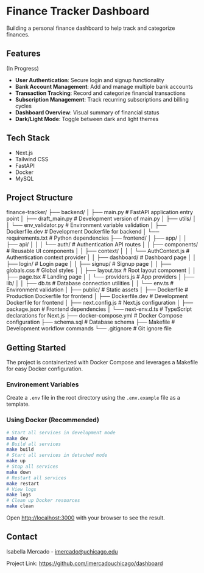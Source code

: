 # Finance Tracker Dashboard

Building a personal finance dashboard to help track and categorize finances.

## Features
(In Progress)
- **User Authentication**: Secure login and signup functionality
- **Bank Account Management**: Add and manage multiple bank accounts
- **Transaction Tracking**: Record and categorize financial transactions
- **Subscription Management**: Track recurring subscriptions and billing cycles
- **Dashboard Overview**: Visual summary of financial status
- **Dark/Light Mode**: Toggle between dark and light themes

## Tech Stack
- Next.js
- Tailwind CSS
- FastAPI
- Docker
- MySQL

## Project Structure


finance-tracker/
├── backend/
│ ├── main.py # FastAPI application entry point
│ ├── draft_main.py # Development version of main.py
│ ├── utils/
│ │ └── env_validator.py # Environment variable validation
│ ├── Dockerfile.dev # Development Dockerfile for backend
│ └── requirements.txt # Python dependencies
├── frontend/
│ ├── app/
│ │ ├── api/
│ │ │ └── auth/ # Authentication API routes
│ │ ├── components/ # Reusable UI components
│ │ ├── context/
│ │ │ └── AuthContext.js # Authentication context provider
│ │ ├── dashboard/ # Dashboard page
│ │ ├── login/ # Login page
│ │ ├── signup/ # Signup page
│ │ ├── globals.css # Global styles
│ │ ├── layout.tsx # Root layout component
│ │ ├── page.tsx # Landing page
│ │ └── providers.js # App providers
│ ├── lib/
│ │ ├── db.ts # Database connection utilities
│ │ └── env.ts # Environment validation
│ ├── public/ # Static assets
│ ├── Dockerfile # Production Dockerfile for frontend
│ ├── Dockerfile.dev # Development Dockerfile for frontend
│ ├── next.config.js # Next.js configuration
│ ├── package.json # Frontend dependencies
│ └── next-env.d.ts # TypeScript declarations for Next.js
├── docker-compose.yml # Docker Compose configuration
├── schema.sql # Database schema
├── Makefile # Development workflow commands
└── .gitignore # Git ignore file

## Getting Started

The project is containerized with Docker Compose and leverages a Makefile for easy Docker configuration.

### Environement Variables

Create a `.env` file in the root directory using the `.env.example` file as a template.

### Using Docker (Recommended)

```bash
# Start all services in development mode
make dev
# Build all services
make build
# Start all services in detached mode
make up
# Stop all services
make down
# Restart all services
make restart
# View logs
make logs
# Clean up Docker resources
make clean
```

Open [http://localhost:3000](http://localhost:3000) with your browser to see the result.

## Contact
Isabella Mercado - imercado@uchicago.edu

Project Link: https://github.com/imercadouchicago/dashboard